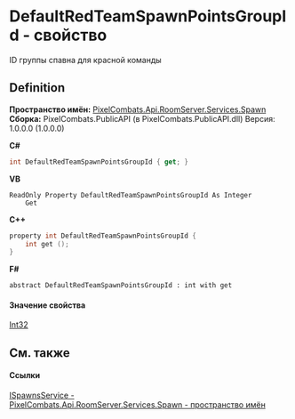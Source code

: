 # DefaultRedTeamSpawnPointsGroupId - свойство


ID группы спавна для красной команды



## Definition
**Пространство имён:** <a href="0971793b-47eb-58b2-d7a8-6c570042d7d9">PixelCombats.Api.RoomServer.Services.Spawn</a>  
**Сборка:** PixelCombats.PublicAPI (в PixelCombats.PublicAPI.dll) Версия: 1.0.0.0 (1.0.0.0)

**C#**
``` C#
int DefaultRedTeamSpawnPointsGroupId { get; }
```
**VB**
``` VB
ReadOnly Property DefaultRedTeamSpawnPointsGroupId As Integer
	Get
```
**C++**
``` C++
property int DefaultRedTeamSpawnPointsGroupId {
	int get ();
}
```
**F#**
``` F#
abstract DefaultRedTeamSpawnPointsGroupId : int with get
```



#### Значение свойства
<a href="https://learn.microsoft.com/dotnet/api/system.int32" target="_blank" rel="noopener noreferrer">Int32</a>

## См. также


#### Ссылки
<a href="17fb7240-ba91-aa2e-7032-5ac8830ded78">ISpawnsService - </a>  
<a href="0971793b-47eb-58b2-d7a8-6c570042d7d9">PixelCombats.Api.RoomServer.Services.Spawn - пространство имён</a>  
